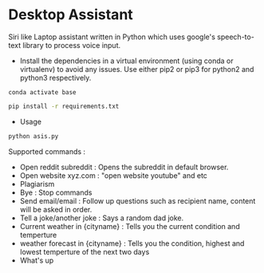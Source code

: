 # Desktop Assistant
Siri like Laptop assistant written in Python which uses google's speech-to-text library to process voice input.

* Install the dependencies in a virtual environment (using conda or virtualenv) to avoid any issues. Use either pip2 or pip3 for python2 and python3 respectively.

```
conda activate base
```

```bash
pip install -r requirements.txt
```

* Usage

```bash
python asis.py
````


Supported commands :
* Open reddit subreddit : Opens the subreddit in default browser.
* Open website xyz.com : "open website youtube" and etc
* Plagiarism
* Bye  : Stop commands
* Send email/email : Follow up questions such as recipient name, content will be asked in order.
* Tell a joke/another joke : Says a random dad joke.
* Current weather in {cityname} : Tells you the current condition and temperture
* weather forecast in {cityname} : Tells you the condition, highest and lowest temperture of the next two days
* What's up
